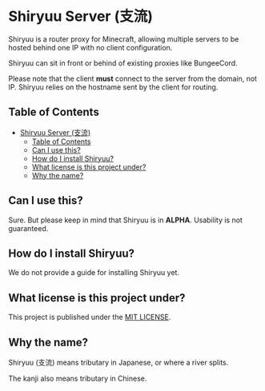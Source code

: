 # Shiryuu Server (支流)

Shiryuu is a router proxy for Minecraft, allowing multiple servers to be hosted behind one IP with no client configuration.

Shiryuu can sit in front or behind of existing proxies like BungeeCord.

Please note that the client **must** connect to the server from the domain, not IP. Shiryuu relies on the hostname sent by the client for routing.

## Table of Contents

- [Shiryuu Server (支流)](#shiryuu-server-支流)
  - [Table of Contents](#table-of-contents)
  - [Can I use this?](#can-i-use-this)
  - [How do I install Shiryuu?](#how-do-i-install-shiryuu)
  - [What license is this project under?](#what-license-is-this-project-under)
  - [Why the name?](#why-the-name)

## Can I use this?

Sure. But please keep in mind that Shiryuu is in **ALPHA**.
Usability is not guaranteed.

## How do I install Shiryuu?

We do not provide a guide for installing Shiryuu yet.

## What license is this project under?

This project is published under the [MIT LICENSE](https://github.com/ShiryuuMC/Shiryuu/blob/master/LICENSE).

## Why the name?

Shiryuu (支流) means tributary in Japanese, or where a river splits.

The kanji also means tributary in Chinese.
